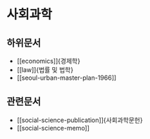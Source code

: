 # 사회과학

## 하위문서

- [[economics]]{경제학}
- [[law]]{법률 및 법학}
- [[seoul-urban-master-plan-1966]]

## 관련문서

- [[social-science-publication]]{사회과학문헌}
- [[social-science-memo]]
